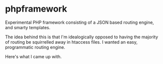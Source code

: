 phpframework
============

Experimental PHP framework consisting of a JSON based routing engine, and smarty templates.  

The idea behind this is that I'm idealogically opposed to having the majority of routing 
be squirrelled away in htaccess files.  I wanted an easy, programmatic routing engine.

Here's what I came up with.
